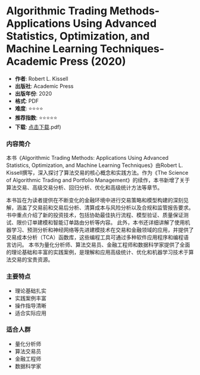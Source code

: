 # Algorithmic Trading Methods- Applications Using Advanced Statistics, Optimization, and Machine Learning Techniques-Academic Press (2020)

- **作者**: Robert L. Kissell
- **出版社**: Academic Press
- **出版年份**: 2020
- **格式**: PDF
- **难度**: ⭐⭐⭐⭐
- **推荐指数**: ⭐⭐⭐⭐⭐
- **下载**: [点击下载](https://quant-wiki.com/pdf/Algorithmic%20Trading%20Methods_%20Applications%20Using%20Advanced%20Statistics%2C%20Optimization%2C%20and%20Machine%20Learning%20Techniques-Academic%20Press%20%282020.pdf).pdf)

### 内容简介

本书《Algorithmic Trading Methods: Applications Using Advanced Statistics, Optimization, and Machine Learning Techniques》由Robert L. Kissell撰写，深入探讨了算法交易的核心概念和实践方法。作为《The Science of Algorithmic Trading and Portfolio Management》的续作，本书新增了关于算法交易、高级交易分析、回归分析、优化和高级统计方法等章节。

本书旨在为读者提供在不断变化的金融环境中进行交易策略和模型构建的深刻见解，涵盖了交易前和交易后分析、清算成本与风险分析以及合规和监管报告要求。 书中重点介绍了新的投资技术，包括协助最佳执行流程、模型验证、质量保证测试、限价订单建模和智能订单路由分析等内容。 此外，本书还详细讲解了使用机器学习、预测分析和神经网络等先进建模技术在交易和金融领域的应用，并提供了交易成本分析（TCA）函数库，这些编程工具可通过多种软件应用程序和编程语言访问。 本书为量化分析师、算法交易员、金融工程师和数据科学家提供了全面的理论基础和丰富的实践案例，是理解和应用高级统计、优化和机器学习技术于算法交易的宝贵资源。

### 主要特点

- 理论基础扎实
- 实践案例丰富
- 操作指导清晰
- 适合实际应用

### 适合人群

- 量化分析师
- 算法交易员
- 金融工程师
- 数据科学家